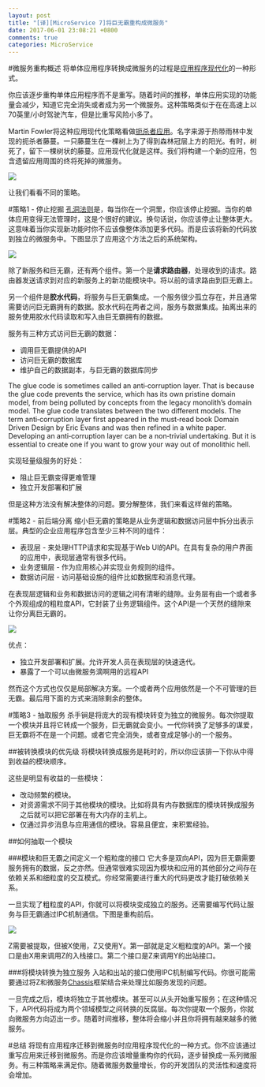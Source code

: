 ```yaml
---
layout: post
title: "[译][MicroService 7]将巨无霸重构成微服务"
date: 2017-06-01 23:08:21 +0800
comments: true
categories: MicroService
---
```


<!--more-->

#微服务重构概述
将单体应用程序转换成微服务的过程是[应用程序现代化](https://en.wikipedia.org/wiki/Software_modernization)的一种形式。

你应该逐步重构单体应用程序而不是重写。随着时间的推移，单体应用实现的功能量会减少，知道它完全消失或者成为另一个微服务。这种策略类似于在在高速上以70英里/小时驾驶汽车，但是比重写风险小多了。

Martin Fowler将这种应用现代化策略看做[扼杀者应用](http://www.martinfowler.com/bliki/StranglerApplication.html)。名字来源于热带雨林中发现的扼杀者藤蔓。一只藤蔓生在一棵树上为了得到森林冠层上方的阳光。有时，树死了，留下一棵树状的藤蔓。应用现代化就是这样。我们将构建一个新的应用，包含遗留应用周围的终将死掉的微服务。

![](https://cdn-1.wp.nginx.com/wp-content/uploads/2016/03/Richardson-microservices-part7-fig.png)

让我们看看不同的策略。

#策略1 - 停止挖掘
[孔洞法则](https://en.wikipedia.org/wiki/Law_of_holes)是，每当你在一个洞里，你应该停止挖掘。当你的单体应用变得无法管理时，这是个很好的建议。换句话说，你应该停止让整体更大。这意味着当你实现新功能时你不应该像整体添加更多代码。而是应该将新的代码放到独立的微服务中。下图显示了应用这个方法之后的系统架构。

![](https://cdn-1.wp.nginx.com/wp-content/uploads/2016/03/Adding_a_secure_microservice_alongside_a_monolithic_application.png?_ga=2.40418021.633879600.1496325382-897858824.1491727609)

除了新服务和巨无霸，还有两个组件。第一个是**请求路由器**，处理收到的请求。路由器发送请求到对应的新服务上的新功能模块中。将以前的请求路由到巨无霸上。

另一个组件是**胶水代码**，将服务与巨无霸集成。一个服务很少孤立存在，并且通常需要访问巨无霸拥有的数据。胶水代码在两者之间，服务与数据集成。抽离出来的服务使用胶水代码读取和写入由巨无霸拥有的数据。

服务有三种方式访问巨无霸的数据：

* 调用巨无霸提供的API
* 访问巨无霸的数据库
* 维护自己的数据副本，与巨无霸的数据库同步

The glue code is sometimes called an anti‑corruption layer. That is because the glue code prevents the service, which has its own pristine domain model, from being polluted by concepts from the legacy monolith’s domain model. The glue code translates between the two different models. The term anti‑corruption layer first appeared in the must‑read book Domain Driven Design by Eric Evans and was then refined in a white paper. Developing an anti‑corruption layer can be a non‑trivial undertaking. But it is essential to create one if you want to grow your way out of monolithic hell.

实现轻量级服务的好处：

* 阻止巨无霸变得更难管理
* 独立开发部署和扩展

但是这种方法没有解决整体的问题。要分解整体，我们来看这样做的策略。

#策略2 - 前后端分离
缩小巨无霸的策略是从业务逻辑和数据访问层中拆分出表示层。典型的企业应用程序包含至少三种不同的组件：

* 表现层 - 来处理HTTP请求和实现基于Web UI的API。在具有复杂的用户界面的应用中，表现层通常有很多代码。
* 业务逻辑层 - 作为应用核心并实现业务规则的组件。
* 数据访问层 - 访问基础设施的组件比如数据库和消息代理。

在表现层逻辑和业务和数据访问的逻辑之间有清晰的缝隙。业务层有由一个或者多个外观组成的粗粒度API，它封装了业务逻辑组件。这个API是一个天然的缝隙来让你分离巨无霸的。

![](https://cdn-1.wp.nginx.com/wp-content/uploads/2016/04/Richardson-microservices-part7-refactoring.png?_ga=2.120084943.633879600.1496325382-897858824.1491727609)

优点：

* 独立开发部署和扩展。允许开发人员在表现层的快速迭代。
* 暴露了一个可以由微服务滴啊用的远程API

然而这个方式也仅仅是局部解决方案。一个或者两个应用依然是一个不可管理的巨无霸。最后用下面的方式来消除剩余的整体。

#策略3 - 抽取服务
杀手锏是将庞大的现有模块转变为独立的微服务。每次你提取一个模块并且将它转成一个服务，巨无霸就会变小。一代你转换了足够多的谋爱，巨无霸将不在是一个问题。或者它完全消失，或者变成足够小的一个服务。

##被转换模块的优先级
将模块转换成服务是耗时的，所以你应该排一下你从中得到收益的模块顺序。

这些是明显有收益的一些模块：

* 改动频繁的模块。
* 对资源需求不同于其他模块的模块。比如将具有内存数据库的模块转换成服务之后就可以把它部署在有大内存的主机上。
* 仅通过异步消息与应用通信的模块。容易且便宜，来积累经验。

##如何抽取一个模块

###模块和巨无霸之间定义一个粗粒度的接口
它大多是双向API，因为巨无霸需要服务拥有的数据，反之亦然。但通常很难实现因为模块和应用的其他部分之间存在依赖关系和细粒度的交互模式。你经常需要进行重大的代码更改才能打破依赖关系。

一旦实现了粗粒度的API，你就可以将模块变成独立的服务。还需要编写代码让服务与巨无霸通过IPC机制通信。下图是重构前后。

![](https://cdn-1.wp.nginx.com/wp-content/uploads/2016/04/Richardson-microservices-part7-extract-module.png)

Z需要被提取，但被X使用，Z又使用Y。第一部就是定义粗粒度的API。第一个接口是由X用来调用Z的入栈接口。第二个接口是Z来调用Y的出站接口。

###将模块转换为独立服务
入站和出站的接口使用IPC机制编写代码。你很可能需要通过将Z和微服务[Chassis](http://microservices.io/patterns/microservice-chassis.html)框架结合来处理比如服务发现的问题。

一旦完成之后，模块将独立于其他模块。甚至可以从头开始重写服务；在这种情况下，API代码将成为两个领域模型之间转换的反腐层。每次你提取一个服务，你就向微服务方向迈出一步。随着时间推移，整体将会缩小并且你将拥有越来越多的微服务。

#总结
将现有应用程序迁移到微服务时应用程序现代化的一种方式。你不应该通过重写应用来迁移到微服务。而是你应该增量重构你的代码，逐步替换成一系列微服务。有三种策略来满足你。随着微服务数量增长，你的开发团队的灵活性和速度将会增加。